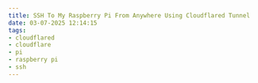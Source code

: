 ```yaml
---
title: SSH To My Raspberry Pi From Anywhere Using Cloudflared Tunnel
date: 03-07-2025 12:14:15
tags:
- cloudflared
- cloudflare
- pi
- raspberry pi
- ssh
---
```

